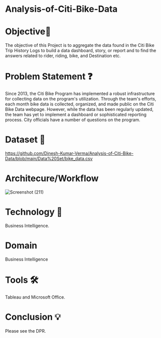 # Analysis-of-Citi-Bike-Data
# Objective🎯
The objective of this Project is to aggregate the data found in the Citi Bike Trip History Logs to build a data dashboard, story, or report and to find the answers related to rider, riding, bike, and Destination etc.
# Problem Statement ❓
Since 2013, the Citi Bike Program has implemented a robust infrastructure for collecting data on the program's utilization. Through the team's efforts, each month bike data is collected, organized, and made public on the Citi Bike Data webpage.
However, while the data has been regularly updated, the team has yet to implement a dashboard or sophisticated reporting process. City officials have a number of questions on the program.
# Dataset 📀
https://github.com/Dinesh-Kumar-Verma/Analysis-of-Citi-Bike-Data/blob/main/Data%20Set/bike_data.csv
# Architecure/Workflow
![Screenshot (211)](https://user-images.githubusercontent.com/72399132/163096949-0e21991e-221c-458e-85f0-407b436086cb.png)

# Technology 👩‍
Business Intelligence.
# Domain
Business Intelligence
# Tools 🛠
Tableau and Microsoft Office.
# Conclusion 💡
Please see the DPR.


